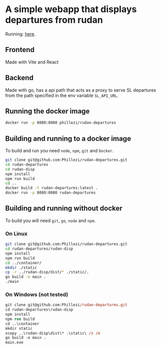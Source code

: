 # A simple webapp that displays departures from rudan
Running: [here](https://rudan-departures.app.cloud.cbh.kth.se/).
## Frontend
Made with Vite and React
## Backend
Made with go, has a api path that acts as a proxy to serve SL departures from the path specified in the env variable `SL_API_URL`.

## Running the docker image
```bash
docker run -p 8080:8080 phillezi/rudan-departures

```

## Building and running to a docker image
To build and run you need `node`, `npm`, `git` and `Docker`.
```bash
git clone git@github.com:Phillezi/rudan-departures.git
cd rudan-departures
cd rudan-disp
npm install
npm run build
cd ..
docker build -t rudan-departures:latest .
docker run -p 8080:8080 rudan-departures

```
## Building and running without docker
To build you will need `git`, `go`, `node` and `npm`.
### On Linux
```bash
git clone git@github.com:Phillezi/rudan-departures.git
cd rudan-departures/rudan-disp
npm install
npm run build
cd ../container/
mkdir ./static
cp -r ../rudan-disp/dist/* ./static/.
go build -o main .
./main

```
### On Windows (not tested)
```ps
git clone git@github.com:Phillezi/rudan-departures.git
cd rudan-departures\rudan-disp
npm install
npm run build
cd ..\container
mkdir static
xcopy ..\rudan-disp\dist\* .\static\ /s /e
go build -o main .
main.exe

```
